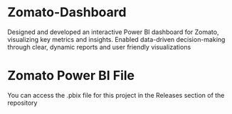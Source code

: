 # Zomato-Dashboard
Designed and developed an interactive Power BI dashboard for Zomato, visualizing key metrics  and insights. Enabled data-driven decision-making through clear, dynamic reports and user friendly visualizations

# Zomato Power BI File
You can access the .pbix file for this project in the Releases section of the repository 
